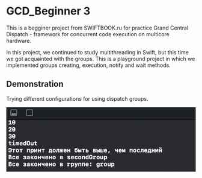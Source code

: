# GCD_Beginner 3

This is a begginer project from SWIFTBOOK.ru for practice Grand Central Dispatch - framework for concurrent code execution on multicore hardware.

In this project, we continued to study multithreading in Swift, but this time we got acquainted with the groups. This is a playground project in which we implemented groups creating, execution, notify and wait methods.

## Demonstration

Trying different configurations for using dispatch groups.

![Screenshot](screen1.png)
